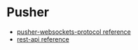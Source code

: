 # Pusher

* [pusher-websockets-protocol reference](https://pusher.com/docs/channels/library_auth_reference/pusher-websockets-protocol)
* [rest-api reference](https://pusher.com/docs/channels/library_auth_reference/rest-api)
